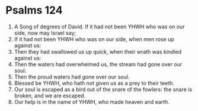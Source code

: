 ﻿# Psalms 124
1. A Song of degrees of David. If it had not been YHWH who was on our side, now may Israel say; 
2. If it had not been YHWH who was on our side, when men rose up against us: 
3. Then they had swallowed us up quick, when their wrath was kindled against us: 
4. Then the waters had overwhelmed us, the stream had gone over our soul: 
5. Then the proud waters had gone over our soul. 
6. Blessed be YHWH, who hath not given us as a prey to their teeth. 
7. Our soul is escaped as a bird out of the snare of the fowlers: the snare is broken, and we are escaped. 
8. Our help is in the name of YHWH, who made heaven and earth. 
